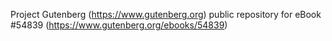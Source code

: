 Project Gutenberg (https://www.gutenberg.org) public repository for
eBook #54839 (https://www.gutenberg.org/ebooks/54839)
